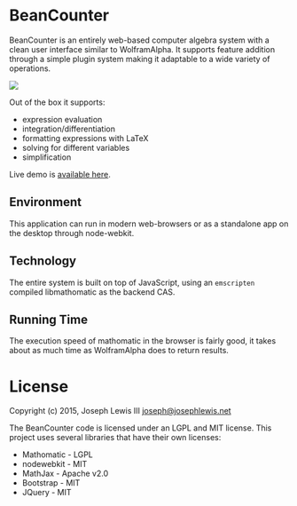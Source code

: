 BeanCounter
===========

BeanCounter is an entirely web-based computer algebra system with a clean user 
interface similar to WolframAlpha. It supports feature addition through a simple
plugin system making it adaptable to a wide variety of operations. 

![](https://raw.githubusercontent.com/josephlewis42/beancounter/master/screenshot.png)

Out of the box it supports:

* expression evaluation
* integration/differentiation
* formatting expressions with LaTeX
* solving for different variables
* simplification

Live demo is [available here](http://josephlewis.net/apps/BeanCounter/).


Environment
-----------

This application can run in modern web-browsers or as a standalone app on the 
desktop through node-webkit.


Technology
----------

The entire system is built on top of JavaScript, using an `emscripten` compiled
libmathomatic as the backend CAS.

Running Time
------------

The execution speed of mathomatic in the browser is fairly good, it takes about
as much time as WolframAlpha does to return results.

License
=======

Copyright (c) 2015, Joseph Lewis III <joseph@josephlewis.net>

The BeanCounter code is licensed under an LGPL and MIT license. This project
uses several libraries that have their own licenses:

* Mathomatic - LGPL
* nodewebkit - MIT
* MathJax - Apache v2.0
* Bootstrap - MIT
* JQuery - MIT
